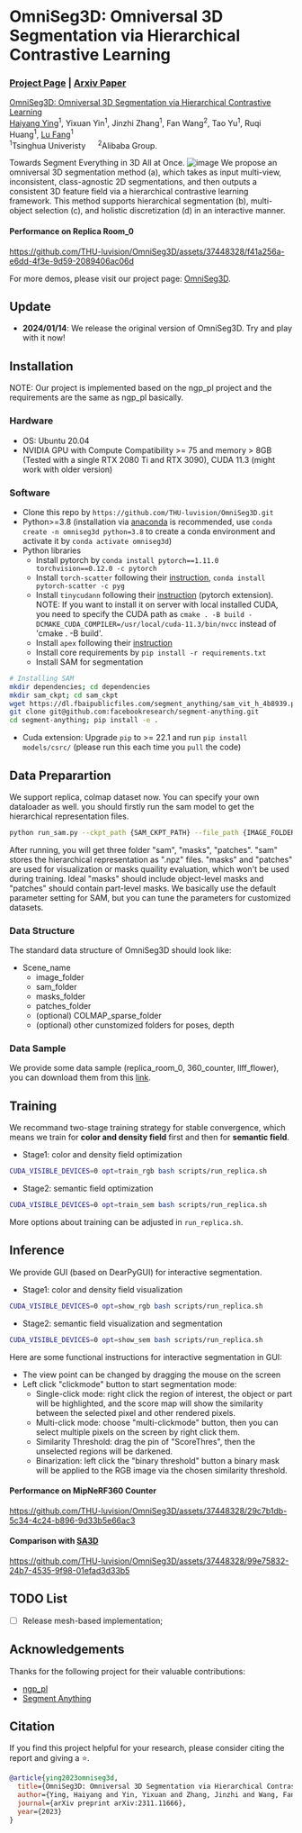 # OmniSeg3D: Omniversal 3D Segmentation via Hierarchical Contrastive Learning
### [Project Page](https://oceanying.github.io/OmniSeg3D/) | [Arxiv Paper](https://arxiv.org/abs/2311.11666)

[OmniSeg3D: Omniversal 3D Segmentation via Hierarchical Contrastive Learning](https://arxiv.org/abs/2311.11666)  
[Haiyang Ying](https://oceanying.github.io/)<sup>1</sup>, Yixuan Yin<sup>1</sup>, Jinzhi Zhang<sup>1</sup>, Fan Wang<sup>2</sup>, Tao Yu<sup>1</sup>, Ruqi Huang<sup>1</sup>, [Lu Fang](http://www.luvision.net/)<sup>1</sup>   
<sup>1</sup>Tsinghua Univeristy &emsp; <sup>2</sup>Alibaba Group.  


Towards Segment Everything in 3D All at Once. 
![image](https://github.com/THU-luvision/OmniSeg3D/assets/37448328/65fc5798-23e0-4b20-b557-c5c23606a6c5)
We propose an omniversal 3D segmentation method (a), which takes as input multi-view, inconsistent, class-agnostic 2D segmentations, and then outputs a consistent 3D feature field via a hierarchical contrastive learning framework. This method supports hierarchical segmentation (b), multi-object selection (c), and holistic discretization (d) in an interactive manner.

#### Performance on Replica Room_0
https://github.com/THU-luvision/OmniSeg3D/assets/37448328/f41a256a-e6dd-4f3e-9d59-2089406ac06d

For more demos, please visit our project page: [OmniSeg3D](https://oceanying.github.io/OmniSeg3D/).

## Update
* **2024/01/14**: We release the original version of OmniSeg3D. Try and play with it now!

## Installation

NOTE: Our project is implemented based on the ngp_pl project and the requirements are the same as ngp_pl basically.

### Hardware

* OS: Ubuntu 20.04
* NVIDIA GPU with Compute Compatibility >= 75 and memory > 8GB (Tested with a single RTX 2080 Ti and RTX 3090), CUDA 11.3 (might work with older version)

### Software

* Clone this repo by `https://github.com/THU-luvision/OmniSeg3D.git`
* Python>=3.8 (installation via [anaconda](https://www.anaconda.com/distribution/) is recommended, use `conda create -n omniseg3d python=3.8` to create a conda environment and activate it by `conda activate omniseg3d`)
* Python libraries
    * Install pytorch by `conda install pytorch==1.11.0 torchvision==0.12.0 -c pytorch`
    * Install `torch-scatter` following their [instruction](https://github.com/rusty1s/pytorch_scatter#installation), `conda install pytorch-scatter -c pyg`
    * Install `tinycudann` following their [instruction](https://github.com/NVlabs/tiny-cuda-nn#pytorch-extension) (pytorch extension). NOTE: If you want to install it on server with local installed CUDA, you need to specify the CUDA path as `cmake . -B build -DCMAKE_CUDA_COMPILER=/usr/local/cuda-11.3/bin/nvcc` instead of 'cmake . -B build'.
    * Install `apex` following their [instruction](https://github.com/NVIDIA/apex#linux)
    * Install core requirements by `pip install -r requirements.txt`
    * Install SAM for segmentation 
```bash
# Installing SAM
mkdir dependencies; cd dependencies 
mkdir sam_ckpt; cd sam_ckpt
wget https://dl.fbaipublicfiles.com/segment_anything/sam_vit_h_4b8939.pth
git clone git@github.com:facebookresearch/segment-anything.git 
cd segment-anything; pip install -e .
```

* Cuda extension: Upgrade `pip` to >= 22.1 and run `pip install models/csrc/` (please run this each time you `pull` the code)

## Data Preparartion
We support replica, colmap dataset now. You can specify your own dataloader as well.
you should firstly run the sam model to get the hierarchical representation files.
```bash
python run_sam.py --ckpt_path {SAM_CKPT_PATH} --file_path {IMAGE_FOLDER} --gpu_id {GPU_ID}
```
After running, you will get three folder "sam", "masks", "patches". "sam" stores the hierarchical representation as ".npz" files. "masks" and "patches" are used for visualization or masks quaility evaluation, which won't be used during training. Ideal "masks" should include object-level masks and "patches" should contain part-level masks. We basically use the default parameter setting for SAM, but you can tune the parameters for customized datasets.

### Data Structure
The standard data structure of OmniSeg3D should look like:
* Scene_name
   * image_folder
   * sam_folder
   * masks_folder
   * patches_folder
   * (optional) COLMAP_sparse_folder
   * (optional) other cunstomized folders for poses, depth

### Data Sample
We provide some data sample (replica_room_0, 360_counter, llff_flower), you can download them from this [link](https://drive.google.com/drive/folders/1e7eCume6solK8NuesWdFe9vabVmA9YYX?usp=sharing).


## Training

We recommand two-stage training strategy for stable convergence, which means we train for **color and density field** first and then for **semantic field**. 

* Stage1: color and density field optimization
```bash
CUDA_VISIBLE_DEVICES=0 opt=train_rgb bash scripts/run_replica.sh
```

* Stage2: semantic field optimization
```bash
CUDA_VISIBLE_DEVICES=0 opt=train_sem bash scripts/run_replica.sh
```

More options about training can be adjusted in `run_replica.sh`.



## Inference

We provide GUI (based on DearPyGUI) for interactive segmentation.

* Stage1: color and density field visualization
```bash
CUDA_VISIBLE_DEVICES=0 opt=show_rgb bash scripts/run_replica.sh
```

* Stage2: semantic field visualization and segmentation
```bash
CUDA_VISIBLE_DEVICES=0 opt=show_sem bash scripts/run_replica.sh
```

Here are some functional instructions for interactive segmentation in GUI:
* The view point can be changed by dragging the mouse on the screen
* Left click "clickmode" button to start segmentation mode:
   * Single-click mode: right click the region of interest, the object or part will be highlighted, and the score map will show the similarity between the selected pixel and other rendered pixels.
   * Multi-click mode: choose "multi-clickmode" button, then you can select multiple pixels on the screen by right click them.
   * Similarity Threshold: drag the pin of "ScoreThres", then the unselected regions will be darkened.
   * Binarization: left click the "binary threshold" button a binary mask will be applied to the RGB image via the chosen similarity threshold.


#### Performance on MipNeRF360 Counter
https://github.com/THU-luvision/OmniSeg3D/assets/37448328/29c7b1db-5c34-4c24-b896-9d33b5e66ac3


#### Comparison with [SA3D](https://github.com/Jumpat/SegmentAnythingin3D)
https://github.com/THU-luvision/OmniSeg3D/assets/37448328/99e75832-24b7-4535-9f98-01efad3d33b5




## TODO List
- [ ] Release mesh-based implementation;


## Acknowledgements
Thanks for the following project for their valuable contributions:
- [ngp_pl](https://github.com/kwea123/ngp_pl)
- [Segment Anything](https://github.com/facebookresearch/segment-anything)


## Citation
If you find this project helpful for your research, please consider citing the report and giving a ⭐.
```BibTex
@article{ying2023omniseg3d,
  title={OmniSeg3D: Omniversal 3D Segmentation via Hierarchical Contrastive Learning},
  author={Ying, Haiyang and Yin, Yixuan and Zhang, Jinzhi and Wang, Fan and Yu, Tao and Huang, Ruqi and Fang, Lu},
  journal={arXiv preprint arXiv:2311.11666},
  year={2023}
}
```

